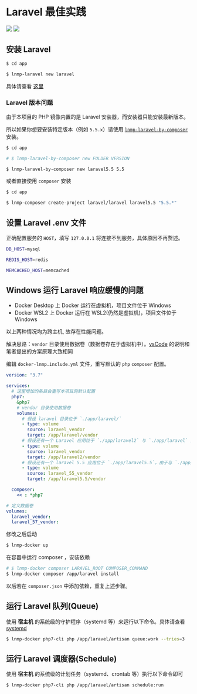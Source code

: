 # Laravel 最佳实践

[![](https://img.shields.io/badge/AD-%E8%85%BE%E8%AE%AF%E4%BA%91%E5%AE%B9%E5%99%A8%E6%9C%8D%E5%8A%A1-blue.svg)](https://cloud.tencent.com/redirect.php?redirect=10058&cps_key=3a5255852d5db99dcd5da4c72f05df61) [![](https://img.shields.io/badge/Support-%E8%85%BE%E8%AE%AF%E4%BA%91%E8%87%AA%E5%AA%92%E4%BD%93-brightgreen.svg)](https://cloud.tencent.com/developer/support-plan?invite_code=13vokmlse8afh)

## 安装 Laravel

```bash
$ cd app

$ lnmp-laravel new laravel
```

具体请查看 [这里](command.md)

### Laravel 版本问题

由于本项目的 PHP 镜像内置的是 Laravel 安装器，而安装器只能安装最新版本。

所以如果你想要安装特定版本（例如 `5.5.x`）请使用 [`lnmp-laravel-by-composer`](command.md) 安装。

```bash
$ cd app

# $ lnmp-laravel-by-composer new FOLDER VERSION

$ lnmp-laravel-by-composer new laravel5.5 5.5
```

或者直接使用 `composer` 安装

```bash
$ cd app

$ lnmp-composer create-project laravel/laravel laravel5.5 "5.5.*"
```

## 设置 Laravel .env 文件

正确配置服务的 `HOST`，填写 `127.0.0.1` 将连接不到服务，具体原因不再赘述。

```bash
DB_HOST=mysql

REDIS_HOST=redis

MEMCACHED_HOST=memcached
```

## Windows 运行 Laravel 响应缓慢的问题

* Docker Desktop 上 Docker 运行在虚拟机，项目文件位于 Windows
* Docker WSL2 上 Docker 运行在 WSL2(仍然是虚拟机)，项目文件位于 Windows

以上两种情况均为跨主机, 故存在性能问题。

解决思路：`vendor` 目录使用数据卷（数据卷存在于虚拟机中）。[vsCode](https://code.visualstudio.com/docs/remote/containers-advanced#_improving-container-disk-performance) 的说明和笔者提出的方案原理大致相同

编辑 `docker-lnmp.include.yml` 文件，重写默认的 `php` `composer` 配置。

```yaml
version: "3.7"

services:
  # 这里增加的条目会重写本项目的默认配置
  php7:
    &php7
    # vendor 目录使用数据卷
    volumes:
      # 假设 laravel 目录位于 `./app/laravel/`
      - type: volume
        source: laravel_vendor
        target: /app/laravel/vendor
      # 假设还有一个 Laravel 应用位于 `./app/laravel2` 与 `./app/laravel` 版本一致（依赖一致），那么可以共用 vendor 数据卷
      - type: volume
        source: laravel_vendor
        target: /app/laravel2/vendor
      # 假设还有一个 laravel 5.5 应用位于 `./app/laravel5.5`，由于与 `./app/laravel` 版本或依赖不一致，必须使用新的数据卷
      - type: volume
        source: laravel_55_vendor
        target: /app/laravel5.5/vendor

  composer:
    << : *php7

# 定义数据卷
volumes:
  laravel_vendor:
  laravel_57_vendor:
```

修改之后启动

```bash
$ lnmp-docker up
```

在容器中运行 composer ，安装依赖

```bash
# $ lnmp-docker composer LARAVEL_ROOT COMPOSER_COMMAND
$ lnmp-docker composer /app/laravel install
```

以后若在 `composer.json` 中添加依赖，重复上述步骤。

## 运行 Laravel 队列(Queue)

使用 **宿主机** 的系统级的守护程序（systemd 等）来运行以下命令。具体请查看 [systemd](systemd.md)

```bash
$ lnmp-docker php7-cli php /app/laravel/artisan queue:work --tries=3
```

## 运行 Laravel 调度器(Schedule)

使用 **宿主机** 的系统级的计划任务（systemd、crontab 等）执行以下命令即可

```bash
$ lnmp-docker php7-cli php /app/laravel/artisan schedule:run
```
